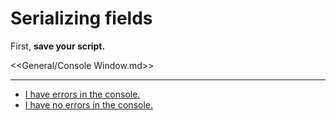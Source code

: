 # Serializing fields

First, **save your script.**  

<<General/Console Window.md>>

--- 

- [I have errors in the console.](Serialization/Serialization%20with%20errors.md)
- [I have no errors in the console.](Serialization/Debug%20Mode.md)
